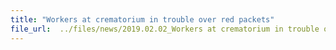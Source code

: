 ```yaml
---
title: "Workers at crematorium in trouble over red packets"
file_url:  ../files/news/2019.02.02_Workers at crematorium in trouble over red packets (1).pdf
---
```

